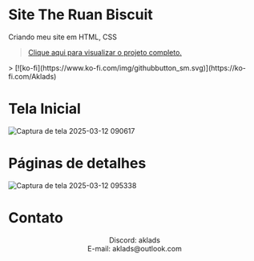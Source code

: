 # Site The Ruan Biscuit
<!-- Titulo -->
> <p align="center"> 
Criando meu site em HTML, CSS
> [Clique aqui para visualizar o projeto completo.](https://www.figma.com/design/xaMTfsAzx2CgIUlsBQTB3f/The-Ruan-Biscuit-Site?node-id=0-1&t=rHeR0MxeIEfFScFa-1)
</p>
> [![ko-fi](https://www.ko-fi.com/img/githubbutton_sm.svg)](https://ko-fi.com/Aklads)

# Tela Inicial
![Captura de tela 2025-03-12 090617](https://github.com/user-attachments/assets/59118efa-99a7-4372-9605-2b89cc931e8c)

# Páginas de detalhes
![Captura de tela 2025-03-12 095338](https://github.com/user-attachments/assets/7037ca47-583e-4ce0-8970-26a3e4479b27)

# Contato
<p align="center">
Discord: aklads
<br>E-mail: aklads@outlook.com
</p>
